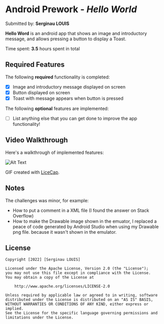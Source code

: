 # Android Prework - *Hello World*

Submitted by: **Serginau LOUIS**

**Hello Word** is an android app that shows an image and introductory message, and allows pressing a button to display a Toast. 

Time spent: **3.5** hours spent in total

## Required Features

The following **required** functionality is completed:

* [x] Image and introductory message displayed on screen
* [x] Button displayed on screen
* [x] Toast with message appears when button is pressed 

The following **optional** features are implemented:

* [ ] List anything else that you can get done to improve the app functionality!

## Video Walkthrough

Here's a walkthrough of implemented features:

![Alt Text](https://github.com/Serj-crypto/CodePath_PreWork/PreWorkCodePath.gif)

<!-- Replace this with whatever GIF tool you used! -->
GIF created with [LiceCap](http://www.cockos.com/licecap/).  


## Notes

The challenges was minor, for example:
- How to put a comment in a XML file (I found the answer on Stack Overflow)
- How to make the Drawable image shown in the emuator, I replaced a peace of code generated by Android Studio
when using my Drawable png file. because it wasn't shown in the emulator.

## License

    Copyright [2022] [Serginau LOUIS]

    Licensed under the Apache License, Version 2.0 (the "License");
    you may not use this file except in compliance with the License.
    You may obtain a copy of the License at

        http://www.apache.org/licenses/LICENSE-2.0

    Unless required by applicable law or agreed to in writing, software
    distributed under the License is distributed on an "AS IS" BASIS,
    WITHOUT WARRANTIES OR CONDITIONS OF ANY KIND, either express or implied.
    See the License for the specific language governing permissions and
    limitations under the License.
